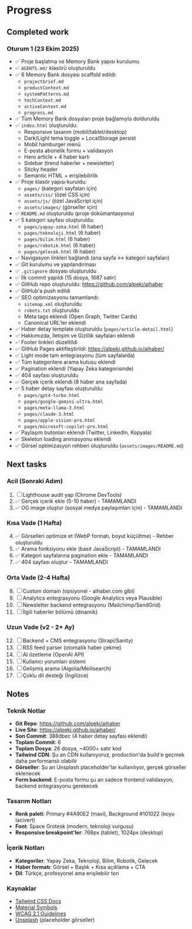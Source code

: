 # Progress

## Completed work

### Oturum 1 (23 Ekim 2025)
- ✅ Proje başlatma ve Memory Bank yapısı kurulumu
- ✅ `AGENTS.md/` klasörü oluşturuldu
- ✅ 6 Memory Bank dosyası scaffold edildi:
  - `projectbrief.md`
  - `productContext.md`
  - `systemPatterns.md`
  - `techContext.md`
  - `activeContext.md`
  - `progress.md`
- ✅ Tüm Memory Bank dosyaları proje bağlamıyla dolduruldu
- ✅ `index.html` oluşturuldu:
  - Responsive tasarım (mobil/tablet/desktop)
  - Dark/Light tema toggle + LocalStorage persist
  - Mobil hamburger menü
  - E-posta abonelik formu + validasyon
  - Hero article + 4 haber kartı
  - Sidebar (trend haberler + newsletter)
  - Sticky header
  - Semantic HTML + erişilebilirlik
- ✅ Proje klasör yapısı kuruldu:
  - `pages/` (kategori sayfaları için)
  - `assets/css/` (özel CSS için)
  - `assets/js/` (özel JavaScript için)
  - `assets/images/` (görseller için)
- ✅ `README.md` oluşturuldu (proje dokümantasyonu)
- ✅ 5 kategori sayfası oluşturuldu:
  - `pages/yapay-zeka.html` (6 haber)
  - `pages/teknoloji.html` (6 haber)
  - `pages/bilim.html` (6 haber)
  - `pages/robotik.html` (6 haber)
  - `pages/gelecek.html` (6 haber)
- ✅ Navigasyon linkleri bağlandı (ana sayfa ↔ kategori sayfaları)
- ✅ Git kurulumu ve yapılandırması
- ✅ `.gitignore` dosyası oluşturuldu
- ✅ İlk commit yapıldı (15 dosya, 1687 satır)
- ✅ GitHub repo oluşturuldu: https://github.com/alpeki/aihaber
- ✅ GitHub'a push edildi
- ✅ SEO optimizasyonu tamamlandı:
  - `sitemap.xml` oluşturuldu
  - `robots.txt` oluşturuldu
  - Meta tags eklendi (Open Graph, Twitter Cards)
  - Canonical URL'ler eklendi
- ✅ Haber detay template oluşturuldu (`pages/article-detail.html`)
- ✅ Hakkımızda, İletişim ve Gizlilik sayfaları eklendi
- ✅ Footer linkleri düzeltildi
- ✅ GitHub Pages aktifleştirildi: https://alpeki.github.io/aihaber/
- ✅ Light mode tam entegrasyonu (tüm sayfalarda)
- ✅ Tüm kategorilere arama kutusu eklendi
- ✅ Pagination eklendi (Yapay Zeka kategorisinde)
- ✅ 404 sayfası oluşturuldu
- ✅ Gerçek içerik eklendi (8 haber ana sayfada)
- ✅ 5 haber detay sayfası oluşturuldu:
  - `pages/gpt4-turbo.html`
  - `pages/google-gemini-ultra.html`
  - `pages/meta-llama-3.html`
  - `pages/claude-3.html`
  - `pages/apple-vision-pro.html`
  - `pages/microsoft-copilot-pro.html`
- ✅ Paylaşım butonları eklendi (Twitter, LinkedIn, Kopyala)
- ✅ Skeleton loading animasyonu eklendi
- ✅ Görsel optimizasyon rehberi oluşturuldu (`assets/images/README.md`)


## Next tasks

### Acil (Sonraki Adım)
1. ☐ Lighthouse audit yap (Chrome DevTools)
2. ✅ Gerçek içerik ekle (5-10 haber) - TAMAMLANDI
3. ✅ OG image oluştur (sosyal medya paylaşımları için) - TAMAMLANDI

### Kısa Vade (1 Hafta)
4. ✅ Görselleri optimize et (WebP formatı, boyut küçültme) - Rehber oluşturuldu
5. ✅ Arama fonksiyonu ekle (basit JavaScript) - TAMAMLANDI
6. ✅ Kategori sayfalarına pagination ekle - TAMAMLANDI
7. ✅ 404 sayfası oluştur - TAMAMLANDI

### Orta Vade (2-4 Hafta)
8. ☐ Custom domain (opsiyonel - aihaber.com gibi)
9. ☐ Analytics entegrasyonu (Google Analytics veya Plausible)
10. ☐ Newsletter backend entegrasyonu (Mailchimp/SendGrid)
11. ☐ İlgili haberler bölümü (dinamik)

### Uzun Vade (v2 - 2+ Ay)
12. ☐ Backend + CMS entegrasyonu (Strapi/Sanity)
13. ☐ RSS feed parser (otomatik haber çekme)
14. ☐ AI özetleme (OpenAI API)
15. ☐ Kullanıcı yorumları sistemi
16. ☐ Gelişmiş arama (Algolia/Meilisearch)
17. ☐ Çoklu dil desteği (İngilizce)


## Notes

### Teknik Notlar
- **Git Repo**: https://github.com/alpeki/aihaber
- **Live Site**: https://alpeki.github.io/aihaber/
- **Son Commit**: 388dbec (4 haber detay sayfası eklendi)
- **Toplam Commit**: 6
- **Toplam Dosya**: 26 dosya, ~4000+ satır kod
- **Tailwind CDN**: Şu an CDN kullanıyoruz, production'da build'e geçmek daha performanslı olabilir
- **Görseller**: Şu an Unsplash placeholder'lar kullanılıyor, gerçek görseller eklenecek
- **Form backend**: E-posta formu şu an sadece frontend validasyon, backend entegrasyonu gerekecek

### Tasarım Notları
- **Renk paleti**: Primary #4A90E2 (mavi), Background #101022 (koyu lacivert)
- **Font**: Space Grotesk (modern, teknoloji vurgusu)
- **Responsive breakpoint'ler**: 768px (tablet), 1024px (desktop)

### İçerik Notları
- **Kategoriler**: Yapay Zeka, Teknoloji, Bilim, Robotik, Gelecek
- **Haber formatı**: Görsel + Başlık + Kısa açıklama + CTA
- **Dil**: Türkçe, profesyonel ama erişilebilir ton

### Kaynaklar
- [Tailwind CSS Docs](https://tailwindcss.com/docs)
- [Material Symbols](https://fonts.google.com/icons)
- [WCAG 2.1 Guidelines](https://www.w3.org/WAI/WCAG21/quickref/)
- [Unsplash](https://unsplash.com/) (placeholder görseller)

